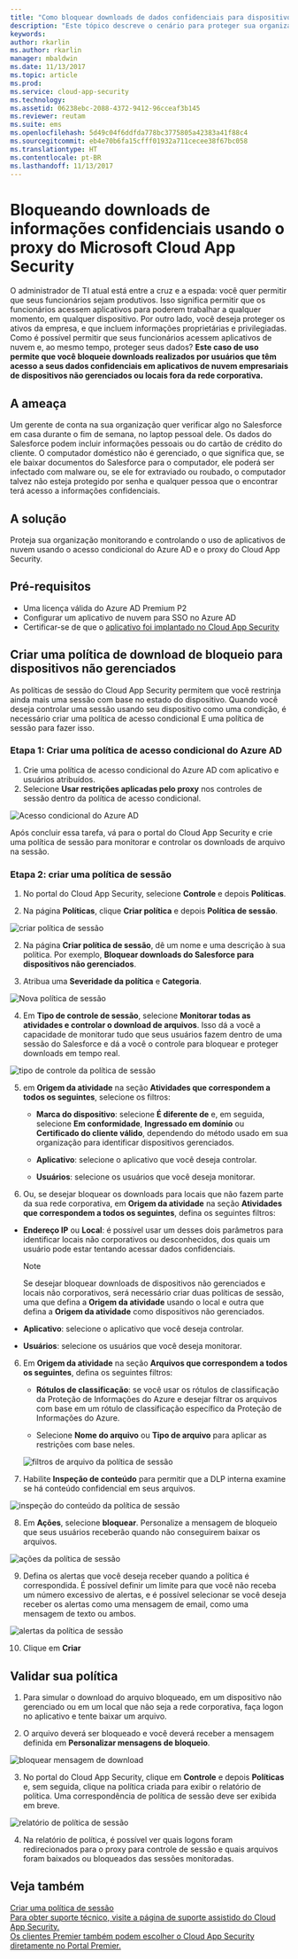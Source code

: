 ```yaml
---
title: "Como bloquear downloads de dados confidenciais para dispositivos não gerenciados usando o proxy do Cloud App Security | Microsoft Docs"
description: "Este tópico descreve o cenário para proteger sua organização contra downloads de dados confidenciais por dispositivos não gerenciados usando os recursos de proxy do Azure AD."
keywords: 
author: rkarlin
ms.author: rkarlin
manager: mbaldwin
ms.date: 11/13/2017
ms.topic: article
ms.prod: 
ms.service: cloud-app-security
ms.technology: 
ms.assetid: 06238ebc-2088-4372-9412-96cceaf3b145
ms.reviewer: reutam
ms.suite: ems
ms.openlocfilehash: 5d49c04f6ddfda778bc3775805a42383a41f88c4
ms.sourcegitcommit: eb4e70b6fa15cfff01932a711cecee38f67bc058
ms.translationtype: HT
ms.contentlocale: pt-BR
ms.lasthandoff: 11/13/2017
---
```

# <a name="blocking-downloads-of-sensitive-information-using-the-microsoft-cloud-app-security-proxy"></a>Bloqueando downloads de informações confidenciais usando o proxy do Microsoft Cloud App Security


O administrador de TI atual está entre a cruz e a espada: você quer permitir que seus funcionários sejam produtivos. Isso significa permitir que os funcionários acessem aplicativos para poderem trabalhar a qualquer momento, em qualquer dispositivo. Por outro lado, você deseja proteger os ativos da empresa, e que incluem informações proprietárias e privilegiadas. Como é possível permitir que seus funcionários acessem aplicativos de nuvem e, ao mesmo tempo, proteger seus dados? **Este caso de uso permite que você bloqueie downloads realizados por usuários que têm acesso a seus dados confidenciais em aplicativos de nuvem empresariais de dispositivos não gerenciados ou locais fora da rede corporativa.**


## <a name="the-threat"></a>A ameaça
Um gerente de conta na sua organização quer verificar algo no Salesforce em casa durante o fim de semana, no laptop pessoal dele. Os dados do Salesforce podem incluir informações pessoais ou do cartão de crédito do cliente. O computador doméstico não é gerenciado, o que significa que, se ele baixar documentos do Salesforce para o computador, ele poderá ser infectado com malware ou, se ele for extraviado ou roubado, o computador talvez não esteja protegido por senha e qualquer pessoa que o encontrar terá acesso a informações confidenciais. 

## <a name="the-solution"></a>A solução
Proteja sua organização monitorando e controlando o uso de aplicativos de nuvem usando o acesso condicional do Azure AD e o proxy do Cloud App Security.  

## <a name="prerequisites"></a>Pré-requisitos

- Uma licença válida do Azure AD Premium P2
- Configurar um aplicativo de nuvem para SSO no Azure AD  
- Certificar-se de que o [aplicativo foi implantado no Cloud App Security](proxy-deployment-aad.md)

## <a name="create-a-block-download-policy-for-unmanaged-devices"></a>Criar uma política de download de bloqueio para dispositivos não gerenciados  

As políticas de sessão do Cloud App Security permitem que você restrinja ainda mais uma sessão com base no estado do dispositivo. Quando você deseja controlar uma sessão usando seu dispositivo como uma condição, é necessário criar uma política de acesso condicional E uma política de sessão para fazer isso.  

### <a name="step-1-create-an-azure-ad-conditional-access-policy"></a>Etapa 1: Criar uma política de acesso condicional do Azure AD

1. Crie uma política de acesso condicional do Azure AD com aplicativo e usuários atribuídos.
2. Selecione **Usar restrições aplicadas pelo proxy** nos controles de sessão dentro da política de acesso condicional.   

 ![Acesso condicional do Azure AD](./media/proxy-deploy-restrictions-aad.png)

Após concluir essa tarefa, vá para o portal do Cloud App Security e crie uma política de sessão para monitorar e controlar os downloads de arquivo na sessão.

### <a name="step-2-create-a-session-policy"></a>Etapa 2: criar uma política de sessão

1. No portal do Cloud App Security, selecione **Controle** e depois **Políticas**. 

2. Na página **Políticas**, clique **Criar política** e depois **Política de sessão**.
 
 ![criar política de sessão](./media/create-session-policy.png)

2. Na página **Criar política de sessão**, dê um nome e uma descrição à sua política. Por exemplo, **Bloquear downloads do Salesforce para dispositivos não gerenciados**.

3. Atribua uma **Severidade da política** e **Categoria**.

 ![Nova política de sessão](./media/new-session-policy.png)

4. Em **Tipo de controle de sessão**, selecione **Monitorar todas as atividades e controlar o download de arquivos**. Isso dá a você a capacidade de monitorar tudo que seus usuários fazem dentro de uma sessão do Salesforce e dá a você o controle para bloquear e proteger downloads em tempo real.

 ![tipo de controle da política de sessão](./media/session-policy-control-type.png)

5.  em **Origem da atividade** na seção **Atividades que correspondem a todos os seguintes**, selecione os filtros: 
    
    - **Marca do dispositivo**: selecione **É diferente de** e, em seguida, selecione **Em conformidade**, **Ingressado em domínio** ou **Certificado do cliente válido**, dependendo do método usado em sua organização para identificar dispositivos gerenciados. 
    
    - **Aplicativo**: selecione o aplicativo que você deseja controlar.  

    - **Usuários**: selecione os usuários que você deseja monitorar.  
    
7. Ou, se desejar bloquear os downloads para locais que não fazem parte da sua rede corporativa, em **Origem da atividade** na seção **Atividades que correspondem a todos os seguintes**, defina os seguintes filtros: 

  - **Endereço IP** ou **Local**: é possível usar um desses dois parâmetros para identificar locais não corporativos ou desconhecidos, dos quais um usuário pode estar tentando acessar dados confidenciais.

     > [!NOTE]
     > Se desejar bloquear downloads de dispositivos não gerenciados e locais não corporativos, será necessário criar duas políticas de sessão, uma que defina a **Origem da atividade** usando o local e outra que defina a **Origem da atividade** como dispositivos não gerenciados.
 
   - **Aplicativo**: selecione o aplicativo que você deseja controlar.    
   
   - **Usuários**: selecione os usuários que você deseja monitorar.  

6. Em **Origem da atividade** na seção **Arquivos que correspondem a todos os seguintes**, defina os seguintes filtros: 
   
    - **Rótulos de classificação**: se você usar os rótulos de classificação da Proteção de Informações do Azure e desejar filtrar os arquivos com base em um rótulo de classificação específico da Proteção de Informações do Azure.
   
    - Selecione **Nome do arquivo** ou **Tipo de arquivo** para aplicar as restrições com base neles.
 
     ![filtros de arquivo da política de sessão](./media/session-policy-file-filters.png)

7. Habilite **Inspeção de conteúdo** para permitir que a DLP interna examine se há conteúdo confidencial em seus arquivos. 

 ![inspeção do conteúdo da política de sessão](./media/session-policy-content-inspection.png)

8. Em **Ações**, selecione **bloquear**. Personalize a mensagem de bloqueio que seus usuários receberão quando não conseguirem baixar os arquivos.  

 ![ações da política de sessão](./media/session-policy-actions.png)

9. Defina os alertas que você deseja receber quando a política é correspondida. É possível definir um limite para que você não receba um número excessivo de alertas, e é possível selecionar se você deseja receber os alertas como uma mensagem de email, como uma mensagem de texto ou ambos.

 ![alertas da política de sessão](./media/session-policy-alert.png)


10. Clique em **Criar**  
 

## <a name="validate-your-policy"></a>Validar sua política 

1. Para simular o download do arquivo bloqueado, em um dispositivo não gerenciado ou em um local que não seja a rede corporativa, faça logon no aplicativo e tente baixar um arquivo. 

2. O arquivo deverá ser bloqueado e você deverá receber a mensagem definida em **Personalizar mensagens de bloqueio**. 

  ![bloquear mensagem de download](./media/block-download-message.png)

3. No portal do Cloud App Security, clique em **Controle** e depois **Políticas** e, sem seguida, clique na política criada para exibir o relatório de política. Uma correspondência de política de sessão deve ser exibida em breve. 
 
  ![relatório de política de sessão](./media/session-policy-report.png)

4. Na relatório de política, é possível ver quais logons foram redirecionados para o proxy para controle de sessão e quais arquivos foram baixados ou bloqueados das sessões monitoradas.




## <a name="see-also"></a>Veja também  
[Criar uma política de sessão](session-policy-aad.md)   
[Para obter suporte técnico, visite a página de suporte assistido do Cloud App Security.](http://support.microsoft.com/oas/default.aspx?prid=16031)   
[Os clientes Premier também podem escolher o Cloud App Security diretamente no Portal Premier.](https://premier.microsoft.com/)  
  
  